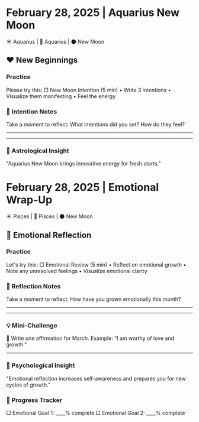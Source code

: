 # February 28, 2025 | Aquarius New Moon
☀️ Aquarius | 🌙 Aquarius | 🌑 New Moon

## ❤️ New Beginnings

### Practice
Please try this:
□ New Moon Intention (5 min)
  • Write 3 intentions
  • Visualize them manifesting
  • Feel the energy

### 📝 Intention Notes
Take a moment to reflect:
What intentions did you set? How do they feel?
_______________________
_______________________

### 💫 Astrological Insight
"Aquarius New Moon brings innovative energy for fresh starts." 

# February 28, 2025 | Emotional Wrap-Up
☀️ Pisces | 🌙 Pisces | 🌑 New Moon

## 🌱 Emotional Reflection

### Practice
Let's try this:
□ Emotional Review (5 min)
  • Reflect on emotional growth
  • Note any unresolved feelings
  • Visualize emotional clarity

### 📝 Reflection Notes
Take a moment to reflect:
How have you grown emotionally this month?
_______________________
_______________________

### 💡 Mini-Challenge
💖 Write one affirmation for March. Example: "I am worthy of love and growth."
_______________________

### 💫 Psychological Insight
"Emotional reflection increases self-awareness and prepares you for new cycles of growth."

### 🌟 Progress Tracker
□ Emotional Goal 1: ____% complete
□ Emotional Goal 2: ____% complete 